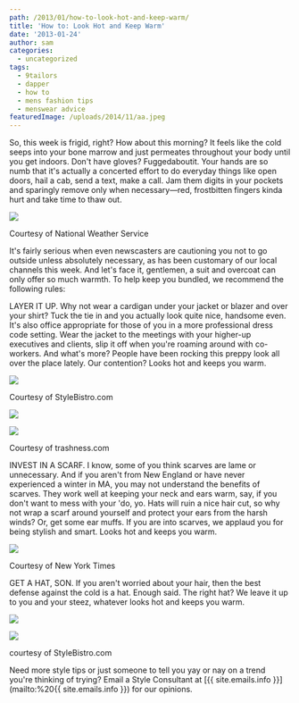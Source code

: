 ```yaml
---
path: /2013/01/how-to-look-hot-and-keep-warm/
title: 'How to: Look Hot and Keep Warm'
date: '2013-01-24'
author: sam
categories:
  - uncategorized
tags:
  - 9tailors
  - dapper
  - how to
  - mens fashion tips
  - menswear advice
featuredImage: /uploads/2014/11/aa.jpeg
---
```

So, this week is frigid, right? How about this morning? It feels like the cold seeps into your bone marrow and just permeates throughout your body until you get indoors. Don't have gloves? Fuggedaboutit. Your hands are so numb that it's actually a concerted effort to do everyday things like open doors, hail a cab, send a text, make a call. Jam them digits in your pockets and sparingly remove only when necessary—red, frostbitten fingers kinda hurt and take time to thaw out.

[![](http://4.bp.blogspot.com/-CQw9d61BObc/UQGotOi5F6I/AAAAAAAAB3g/djGWef7pf08/s400/wdyk4.gif)](http://4.bp.blogspot.com/-CQw9d61BObc/UQGotOi5F6I/AAAAAAAAB3g/djGWef7pf08/s1600/wdyk4.gif)

Courtesy of National Weather Service

It's fairly serious when even newscasters are cautioning you not to go outside unless absolutely necessary, as has been customary of our local channels this week. And let's face it, gentlemen, a suit and overcoat can only offer so much warmth. To help keep you bundled, we recommend the following rules:

LAYER IT UP. Why not wear a cardigan under your jacket or blazer and over your shirt? Tuck the tie in and you actually look quite nice, handsome even. It's also office appropriate for those of you in a more professional dress code setting. Wear the jacket to the meetings with your higher-up executives and clients, slip it off when you're roaming around with co-workers. And what's more? People have been rocking this preppy look all over the place lately. Our contention? Looks hot and keeps you warm.

[![](http://4.bp.blogspot.com/-QMb8SS_Bhkc/UQGmOVmF9SI/AAAAAAAAB1g/PgSzDG9I1CY/s400/imgres.jpeg)](http://4.bp.blogspot.com/-QMb8SS_Bhkc/UQGmOVmF9SI/AAAAAAAAB1g/PgSzDG9I1CY/s1600/imgres.jpeg)

Courtesy of StyleBistro.com

[![](http://1.bp.blogspot.com/-Rs-kuqnY_Jw/UQGmU0gb42I/AAAAAAAAB1w/5VoGt2CFDa0/s400/2012-Fall-shoot-9tailors-124.jpg)](http://1.bp.blogspot.com/-Rs-kuqnY_Jw/UQGmU0gb42I/AAAAAAAAB1w/5VoGt2CFDa0/s1600/2012-Fall-shoot-9tailors-124.jpg)

[![](http://3.bp.blogspot.com/-Kw6Vve3Xb1M/UQGn76RFnGI/AAAAAAAAB3A/gXVa0RH7oH4/s400/beard-tie-jacket-sweater-cardigan-men-style-e1356521724313.jpeg)](http://3.bp.blogspot.com/-Kw6Vve3Xb1M/UQGn76RFnGI/AAAAAAAAB3A/gXVa0RH7oH4/s1600/beard-tie-jacket-sweater-cardigan-men-style-e1356521724313.jpeg)

Courtesy of trashness.com

INVEST IN A SCARF. I know, some of you think scarves are lame or unnecessary. And if you aren't from New England or have never experienced a winter in MA, you may not understand the benefits of scarves. They work well at keeping your neck and ears warm, say, if you don't want to mess with your 'do, yo. Hats will ruin a nice hair cut, so why not wrap a scarf around yourself and protect your ears from the harsh winds? Or, get some ear muffs. If you are into scarves, we applaud you for being stylish and smart. Looks hot and keeps you warm.

[![](http://1.bp.blogspot.com/-WCTxL_dJlGw/UQGmO9_lTpI/AAAAAAAAB1k/sWZrjGAHgXs/s400/18points_600.jpeg)](http://1.bp.blogspot.com/-WCTxL_dJlGw/UQGmO9_lTpI/AAAAAAAAB1k/sWZrjGAHgXs/s1600/18points_600.jpeg)

Courtesy of New York Times

GET A HAT, SON. If you aren't worried about your hair, then the best defense against the cold is a hat. Enough said. The right hat? We leave it up to you and your steez, whatever looks hot and keeps you warm.

[![](http://4.bp.blogspot.com/-f6FalQWfRU8/UQGn9PWCotI/AAAAAAAAB3I/MU25eyZL5mE/s400/Bradley-Cooper-Winter-Hat-New-York-City-01082013-1-435x580.jpeg)](http://4.bp.blogspot.com/-f6FalQWfRU8/UQGn9PWCotI/AAAAAAAAB3I/MU25eyZL5mE/s1600/Bradley-Cooper-Winter-Hat-New-York-City-01082013-1-435x580.jpeg)

[![](http://3.bp.blogspot.com/-oNYXQ2eF7oM/UQGn6L6F8eI/AAAAAAAAB24/8sH8t8N5hT4/s400/Justin+Timberlake+Winter+Hats+Wool+Cap+dH8dCxAIfqzl.jpeg)](http://3.bp.blogspot.com/-oNYXQ2eF7oM/UQGn6L6F8eI/AAAAAAAAB24/8sH8t8N5hT4/s1600/Justin+Timberlake+Winter+Hats+Wool+Cap+dH8dCxAIfqzl.jpeg)

courtesy of StyleBistro.com

Need more style tips or just someone to tell you yay or nay on a trend you're thinking of trying? Email a Style Consultant at [{{ site.emails.info }}](mailto:%20{{ site.emails.info }}) for our opinions.